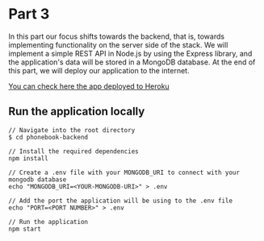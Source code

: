 # Part 3

In this part our focus shifts towards the backend, that is, towards implementing functionality on the server side of the stack. We will implement a simple REST API in Node.js by using the Express library, and the application's data will be stored in a MongoDB database. At the end of this part, we will deploy our application to the internet.

[You can check here the app deployed to Heroku](https://enigmatic-woodland-00170.herokuapp.com/)

## Run the application locally

```
// Navigate into the root directory 
$ cd phonebook-backend

// Install the required dependencies
npm install 

// Create a .env file with your MONGODB_URI to connect with your mongodb database
echo "MONGODB_URI=<YOUR-MONGODB-URI>" > .env

// Add the port the application will be using to the .env file
echo "PORT=<PORT NUMBER>" > .env

// Run the application
npm start
```
